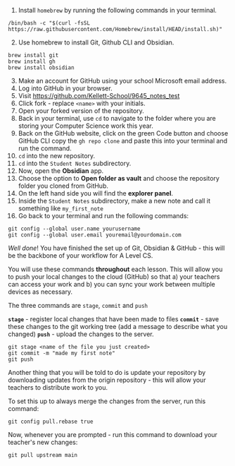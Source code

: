 

1. Install `homebrew` by running the following commands in your terminal.

``` shell
/bin/bash -c "$(curl -fsSL https://raw.githubusercontent.com/Homebrew/install/HEAD/install.sh)"
```

2. Use homebrew to install Git, Github CLI and Obsidian.

``` shell
brew install git
brew install gh
brew install obsidian
```

3. Make an account for GitHub using your school Microsoft email address.
4. Log into GitHub in your browser.
5. Visit https://github.com/Kellett-School/9645_notes_test
6. Click fork - replace `<name>` with your initials.
7. Open your forked version of the repository.
8. Back in your terminal, use `cd` to navigate to the folder where you are storing your Computer Science work this year.
9. Back on the GitHub website, click on the green Code button and choose GitHub CLI copy the `gh repo clone` and paste this into your terminal and run the command.
10. `cd` into the new repository.
11. `cd` into the `Student Notes` subdirectory.
12. Now, open the **Obsidian** app.
13. Choose the option to **Open folder as vault** and choose the repository folder you cloned from GitHub.
14. On the left hand side you will find the **explorer panel**.
15. Inside the `Student Notes` subdirectory, make a new note and call it something like `my_first_note`
16. Go back to your terminal and run the following commands:


``` shell
git config --global user.name yourusername
git config --global user.email youremail@yourdomain.com
```

*Well done*! You have finished the set up of Git, Obsidian & GitHub - this will be the backbone of your workflow for A Level CS.


You will use these commands **throughout** each lesson. This will allow you to push your local changes to the cloud (GitHub) so that a) your teachers can access your work and b) you can sync your work between multiple devices as necessary.

The three commands are `stage`, `commit` and `push`

**`stage`** - register local changes that have been made to files
**`commit`** - save these changes to the git working tree (add a message to describe what you changed)
**`push`** - upload the changes to the server.

``` shell
git stage <name of the file you just created>
git commit -m "made my first note"
git push
```

Another thing that you will be told to do is update your repository by downloading updates from the origin repository - this will allow your teachers to distribute work to you.

To set this up to always merge the changes from the server, run this command:

``` shell
git config pull.rebase true
```

Now, whenever you are prompted - run this command to download your teacher's new changes:

``` shell
git pull upstream main 
```

#### 

